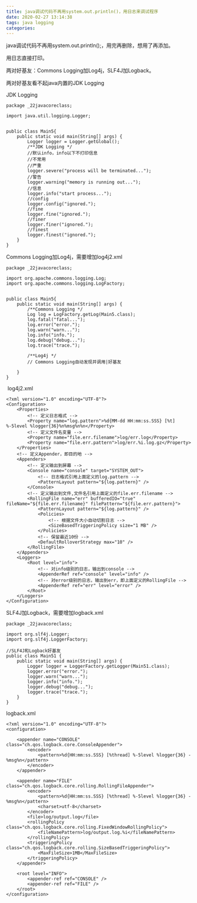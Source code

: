 ```yaml
---
title: java调试代码不再用system.out.println()，用日志来调试程序
date: 2020-02-27 13:14:38
tags: java logging
categories: 
---
```


<!--more-->

<p>java调试代码不再用system.out.println();，用完再删除，想用了再添加。</p>

<p>用日志直接打印。</p>

<p>两对好基友：Commons Logging加Log4j，SLF4J加Logback。</p>

<p>两对好基友看不起java内置的JDK Logging</p>

<p>JDK Logging</p>

<pre>
<code class="language-java">package _22javacoreclass;

import java.util.logging.Logger;


public class Main5{
    public static void main(String[] args) {
        Logger logger = Logger.getGlobal();
        /**JDK Logging */
        //默认info，info以下不打印信息
        //不常用
        //严重
        logger.severe("process will be terminated...");
        //警告
        logger.warning("memory is running out...");
        //信息
        logger.info("start process...");
        //config
        logger.config("ignored.");
        //fine
        logger.fine("ignored.");
        //finer
        logger.finer("ignored.");
        //finest
        logger.finest("ignored.");
    }
}</code></pre>

<p>Commons Logging加Log4j，需要增加log4j2.xml</p>

<pre>
<code class="language-java">package _22javacoreclass;

import org.apache.commons.logging.Log;
import org.apache.commons.logging.LogFactory;


public class Main5{
    public static void main(String[] args) {
        /**Commons Logging */
        Log log = LogFactory.getLog(Main5.class);
        log.fatal("fatal...");
        log.error("error.");
        log.warn("warn...");
        log.info("info.");
        log.debug("debug...");
        log.trace("trace.");

        /**Log4j */ 
        // Commons Logging自动发现并调用|好基友

    }
}</code></pre>

<p> log4j2.xml</p>

<pre>
<code class="language-html">&lt;?xml version="1.0" encoding="UTF-8"?&gt;
&lt;Configuration&gt;
    &lt;Properties&gt;
        &lt;!-- 定义日志格式 --&gt;
        &lt;Property name="log.pattern"&gt;%d{MM-dd HH:mm:ss.SSS} [%t] %-5level %logger{36}%n%msg%n%n&lt;/Property&gt;
        &lt;!-- 定义文件名变量 --&gt;
        &lt;Property name="file.err.filename"&gt;log/err.log&lt;/Property&gt;
        &lt;Property name="file.err.pattern"&gt;log/err.%i.log.gz&lt;/Property&gt;
    &lt;/Properties&gt;
    &lt;!-- 定义Appender，即目的地 --&gt;
    &lt;Appenders&gt;
        &lt;!-- 定义输出到屏幕 --&gt;
        &lt;Console name="console" target="SYSTEM_OUT"&gt;
            &lt;!-- 日志格式引用上面定义的log.pattern --&gt;
            &lt;PatternLayout pattern="${log.pattern}" /&gt;
        &lt;/Console&gt;
        &lt;!-- 定义输出到文件,文件名引用上面定义的file.err.filename --&gt;
        &lt;RollingFile name="err" bufferedIO="true" fileName="${file.err.filename}" filePattern="${file.err.pattern}"&gt;
            &lt;PatternLayout pattern="${log.pattern}" /&gt;
            &lt;Policies&gt;
                &lt;!-- 根据文件大小自动切割日志 --&gt;
                &lt;SizeBasedTriggeringPolicy size="1 MB" /&gt;
            &lt;/Policies&gt;
            &lt;!-- 保留最近10份 --&gt;
            &lt;DefaultRolloverStrategy max="10" /&gt;
        &lt;/RollingFile&gt;
    &lt;/Appenders&gt;
    &lt;Loggers&gt;
        &lt;Root level="info"&gt;
            &lt;!-- 对info级别的日志，输出到console --&gt;
            &lt;AppenderRef ref="console" level="info" /&gt;
            &lt;!-- 对error级别的日志，输出到err，即上面定义的RollingFile --&gt;
            &lt;AppenderRef ref="err" level="error" /&gt;
        &lt;/Root&gt;
    &lt;/Loggers&gt;
&lt;/Configuration&gt;</code></pre>

<p>SLF4J加Logback，需要增加logback.xml</p>

<pre>
<code class="language-java">package _22javacoreclass;

import org.slf4j.Logger;
import org.slf4j.LoggerFactory;

//SLF4J和Logback好基友
public class Main51 {
    public static void main(String[] args) {
        Logger logger = LoggerFactory.getLogger(Main51.class);
        logger.error("error.");
        logger.warn("warn...");
        logger.info("info.");
        logger.debug("debug...");
        logger.trace("trace.");
    }
}
</code></pre>

<p>logback.xml</p>

<pre>
<code class="language-html">&lt;?xml version="1.0" encoding="UTF-8"?&gt;
&lt;configuration&gt;

    &lt;appender name="CONSOLE" class="ch.qos.logback.core.ConsoleAppender"&gt;
        &lt;encoder&gt;
            &lt;pattern&gt;%d{HH:mm:ss.SSS} [%thread] %-5level %logger{36} - %msg%n&lt;/pattern&gt;
        &lt;/encoder&gt;
    &lt;/appender&gt;

    &lt;appender name="FILE" class="ch.qos.logback.core.rolling.RollingFileAppender"&gt;
        &lt;encoder&gt;
            &lt;pattern&gt;%d{HH:mm:ss.SSS} [%thread] %-5level %logger{36} - %msg%n&lt;/pattern&gt;
            &lt;charset&gt;utf-8&lt;/charset&gt;
        &lt;/encoder&gt;
        &lt;file&gt;log/output.log&lt;/file&gt;
        &lt;rollingPolicy class="ch.qos.logback.core.rolling.FixedWindowRollingPolicy"&gt;
            &lt;fileNamePattern&gt;log/output.log.%i&lt;/fileNamePattern&gt;
        &lt;/rollingPolicy&gt;
        &lt;triggeringPolicy class="ch.qos.logback.core.rolling.SizeBasedTriggeringPolicy"&gt;
            &lt;MaxFileSize&gt;1MB&lt;/MaxFileSize&gt;
        &lt;/triggeringPolicy&gt;
    &lt;/appender&gt;

    &lt;root level="INFO"&gt;
        &lt;appender-ref ref="CONSOLE" /&gt;
        &lt;appender-ref ref="FILE" /&gt;
    &lt;/root&gt;
&lt;/configuration&gt;</code></pre>

<p> </p>
